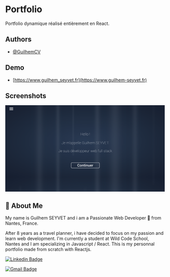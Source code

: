 
# Portfolio

Portfolio dynamique réalisé entièrement en React.

## Authors

- [@GuilhemCV](https://www.github.com/guilhemCV)


## Demo

- [https://www.guilhem_seyvet.fr](https://www.guilhem-seyvet.fr)



## Screenshots

![App Screenshot](https://github.com/guilhemcv/portfolio/blob/main/screenshot.png)


## 🚀 About Me
My name is Guilhem SEYVET and i am a Passionate Web Developer 🚀 from Nantes, France.

After 8 years as a travel planner, i have decided to focus on my passion and learn web development. I'm currently a student at Wild Code School, Nantes and I am specializing in Javascript / React. This is my personnal portfolio made from scratch with Reactjs.


[![Linkedin Badge](https://img.shields.io/badge/-guilhem_seyvet-blue?style=flat-square&logo=Linkedin&logoColor=white&link=https://www.linkedin.com/in/guilhem-seyvet/)](https://www.linkedin.com/in/guilhem-seyvet/)

[![Gmail Badge](https://img.shields.io/badge/-guilhem.seyvet@hotmail.fr-c14438?style=flat-square&logo=Gmail&logoColor=white&link=mailto:guilhem.seyvet@hotmail.fr)](mailto:guilhem.seyvet@hotmail.fr) 

